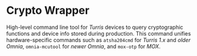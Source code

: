 # Crypto Wrapper

High-level command line tool for *Turris* devices to query cryptographic
functions and device info stored during production. This command unifies
hardware-specific commands such as `atsha204cmd` for *Turris 1.x* and
*older Omnia*, `omnia-mcutool` for *newer Omnia*, and `mox-otp` for
*MOX*.

